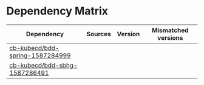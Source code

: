 # Dependency Matrix

Dependency | Sources | Version | Mismatched versions
---------- | ------- | ------- | -------------------
[cb-kubecd/bdd-spring-1587284999](https://github.com/cb-kubecd/bdd-spring-1587284999.git) |  | []() | 
[cb-kubecd/bdd-sbhg-1587286491](https://github.com/cb-kubecd/bdd-sbhg-1587286491.git) |  | []() | 
